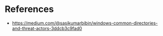 # References
- https://medium.com/@sasikumarbibin/windows-common-directories-and-threat-actors-3ddcb3c9fad0